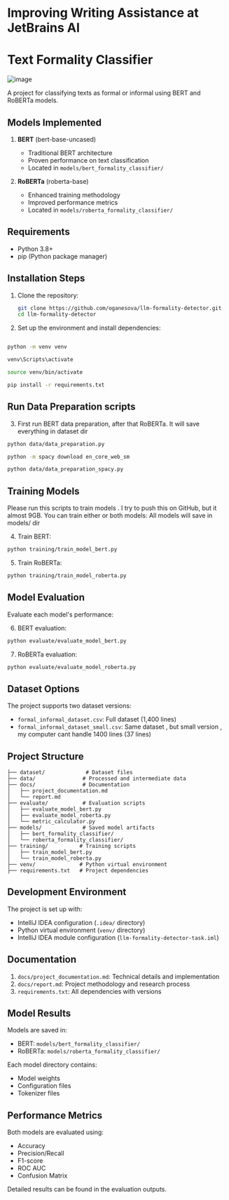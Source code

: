 # Improving Writing Assistance at JetBrains AI
# Text Formality Classifier

![image](https://github.com/user-attachments/assets/86498349-54dc-4ee3-8257-33c34681a67e)

A project for classifying texts as formal or informal using BERT and RoBERTa models.

## Models Implemented

1. **BERT** (bert-base-uncased)
   - Traditional BERT architecture
   - Proven performance on text classification
   - Located in `models/bert_formality_classifier/`

2. **RoBERTa** (roberta-base)
   - Enhanced training methodology
   - Improved performance metrics
   - Located in `models/roberta_formality_classifier/`

## Requirements

- Python 3.8+
- pip (Python package manager)

## Installation Steps

1. Clone the repository:
   ```bash
   git clone https://github.com/oganesova/llm-formality-detector.git
   cd llm-formality-detector
   ```

2. Set up the environment and install dependencies:
```bash

python -m venv venv

venv\Scripts\activate

source venv/bin/activate

pip install -r requirements.txt
```
## Run Data Preparation scripts
3. First run BERT data preparation, after that RoBERTa. It will save everything in dataset dir 

```bash
python data/data_preparation.py

python -m spacy download en_core_web_sm

python data/data_preparation_spacy.py
```

## Training Models
Please run this scripts to train models . I try to push this on GitHub, but it almost 9GB.
You can train either or both models:
All models will save in models/ dir 

4. Train BERT:

```bash
python training/train_model_bert.py
```

5. Train RoBERTa:

```bash
python training/train_model_roberta.py
```

## Model Evaluation

Evaluate each model's performance:

6. BERT evaluation:

```bash
python evaluate/evaluate_model_bert.py
```

7. RoBERTa evaluation:

```bash
python evaluate/evaluate_model_roberta.py
```


## Dataset Options

The project supports two dataset versions:
- `formal_informal_dataset.csv`: Full dataset (1,400 lines)
- `formal_informal_dataset_small.csv`: Same dataset , but small version , my computer cant handle 1400 lines (37 lines)


## Project Structure

```
├── dataset/             # Dataset files
├── data/               # Processed and intermediate data
├── docs/               # Documentation
│   ├── project_documentation.md
│   └── report.md
├── evaluate/           # Evaluation scripts
│   ├── evaluate_model_bert.py
│   ├── evaluate_model_roberta.py
│   └── metric_calculator.py
├── models/             # Saved model artifacts
│   ├── bert_formality_classifier/
│   └── roberta_formality_classifier/
├── training/          # Training scripts
│   ├── train_model_bert.py
│   └── train_model_roberta.py
├── venv/              # Python virtual environment
├── requirements.txt   # Project dependencies
```

## Development Environment

The project is set up with:
- IntelliJ IDEA configuration (`.idea/` directory)
- Python virtual environment (`venv/` directory)
- IntelliJ IDEA module configuration (`llm-formality-detector-task.iml`)

## Documentation

1. `docs/project_documentation.md`: Technical details and implementation
2. `docs/report.md`: Project methodology and research process
3. `requirements.txt`: All dependencies with versions

## Model Results

Models are saved in:
- BERT: `models/bert_formality_classifier/`
- RoBERTa: `models/roberta_formality_classifier/`

Each model directory contains:
- Model weights
- Configuration files
- Tokenizer files

## Performance Metrics

Both models are evaluated using:
- Accuracy
- Precision/Recall
- F1-score
- ROC AUC
- Confusion Matrix

Detailed results can be found in the evaluation outputs. 
